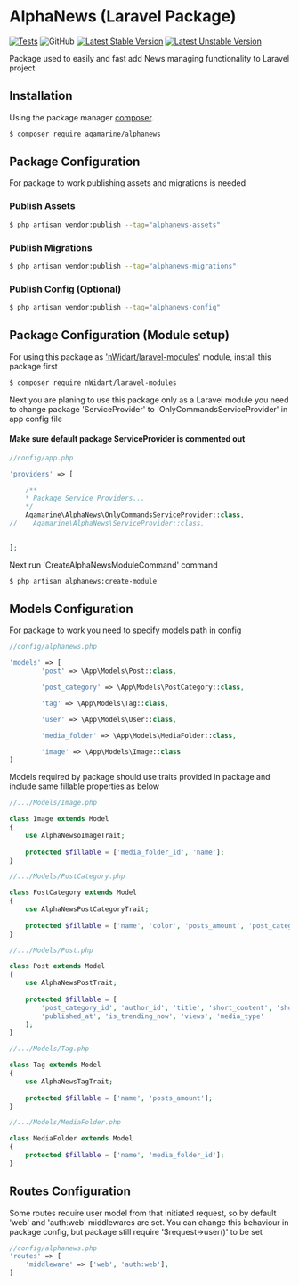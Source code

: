# AlphaNews (Laravel Package)


[![Tests](https://github.com/Aqamarine228/AlphaNews/workflows/Test/badge.svg)](https://github.com/Aqamarine228/AlphaNews/actions)
![GitHub](https://img.shields.io/github/license/aqamarine228/alphanews)
[![Latest Stable Version](http://poser.pugx.org/aqamarine/alphanews/v)](https://packagist.org/packages/aqamarine/alphanews)
[![Latest Unstable Version](http://poser.pugx.org/aqamarine/alphanews/v/unstable)](https://github.com/Aqamarine228/AlphaNews)

[//]: # ([![PHP Version Require]&#40;http://poser.pugx.org/aqamarine/alphanews/require/php&#41;]&#40;https://packagist.org/packages/aqamarine/alphanews&#41;)

[//]: # ([![Dependents]&#40;http://poser.pugx.org/aqamarine/alphanews/dependents&#41;]&#40;https://packagist.org/packages/aqamarine/alphanews&#41;)


Package used to easily and fast add News managing functionality to Laravel project

## Installation

Using the package manager [composer](https://getcomposer.org).

```bash
$ composer require aqamarine/alphanews
```

## Package Configuration

For package to work publishing assets and migrations is needed

### Publish Assets

```bash
$ php artisan vendor:publish --tag="alphanews-assets"
```

### Publish Migrations

```bash
$ php artisan vendor:publish --tag="alphanews-migrations"
```


### Publish Config (Optional)

```bash
$ php artisan vendor:publish --tag="alphanews-config"
```

## Package Configuration (Module setup)

For using this package as ['nWidart/laravel-modules'](https://github.com/nWidart/laravel-modules) module, install this package first

```bash
$ composer require nWidart/laravel-modules
```

Next you are planing to use this package only as a Laravel module you need to
change package 'ServiceProvider' to 'OnlyCommandsServiceProvider' in app config file

#### Make sure default package ServiceProvider is commented out
```php
//config/app.php

'providers' => [

    /**
    * Package Service Providers...
    */
    Aqamarine\AlphaNews\OnlyCommandsServiceProvider::class,
//    Aqamarine\AlphaNews\ServiceProvider::class,

    
];
```

Next run 'CreateAlphaNewsModuleCommand' command

```bash
$ php artisan alphanews:create-module
```

## Models Configuration

For package to work you need to specify models path in config

```php
//config/alphanews.php

'models' => [
        'post' => \App\Models\Post::class,

        'post_category' => \App\Models\PostCategory::class,

        'tag' => \App\Models\Tag::class,

        'user' => \App\Models\User::class,

        'media_folder' => \App\Models\MediaFolder::class,

        'image' => \App\Models\Image::class
]
```

Models required by package should use traits provided in package and include same fillable properties as below

```php
//.../Models/Image.php

class Image extends Model
{
    use AlphaNewsoImageTrait;
    
    protected $fillable = ['media_folder_id', 'name'];
}

//.../Models/PostCategory.php

class PostCategory extends Model
{
    use AlphaNewsPostCategoryTrait;
    
    protected $fillable = ['name', 'color', 'posts_amount', 'post_category_id'];
}

//.../Models/Post.php

class Post extends Model
{
    use AlphaNewsPostTrait;
    
    protected $fillable = [
        'post_category_id', 'author_id', 'title', 'short_content', 'short_title', 'content', 'picture',
        'published_at', 'is_trending_now', 'views', 'media_type'
    ];
}

//.../Models/Tag.php

class Tag extends Model
{
    use AlphaNewsTagTrait;
    
    protected $fillable = ['name', 'posts_amount'];
}

//.../Models/MediaFolder.php

class MediaFolder extends Model
{
    protected $fillable = ['name', 'media_folder_id'];
}
```

## Routes Configuration

Some routes require user model from that initiated request, so by default 'web' and 'auth:web' middlewares are set. You can change
this behaviour in package config, but package still require '$request->user()' to be set

```php
//config/alphanews.php
'routes' => [
    'middleware' => ['web', 'auth:web'],
]
```



